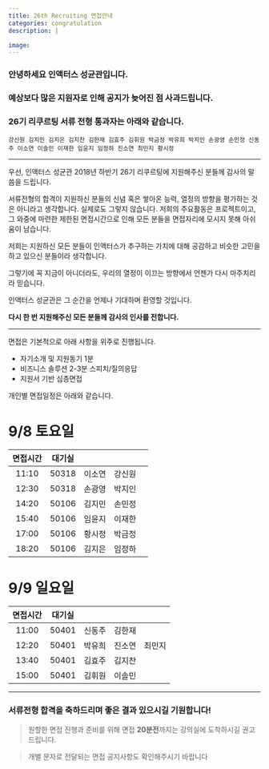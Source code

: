 ```yaml
---
title: 26th Recruiting 면접안내
categories: congratulation
description: |

image:
---
```


### 안녕하세요 인액터스 성균관입니다.
### 예상보다 많은 지원자로 인해 공지가 늦어진 점 사과드립니다.
### 26기 리쿠르팅 서류 전형 통과자는 아래와 같습니다.

```
강신원 김지민 김지은 김지찬 김한재 김효주 김휘원 박금정 박유희 박지인 손광영 손민정 신동주 이소연 이솔민 이재한 임윤지 임정하 진소연 최민지 황시정
```

*****

우선, 인액터스 성균관 2018년 하반기 26기 리쿠르팅에 지원해주신 분들께 감사의 말씀을 드립니다.

서류전형의 합격이 지원하신 분들의 신념 혹은 쌓아온 능력, 열정의 방향을 평가하는 것은
아니라고 생각합니다. 실제로도 그렇지 않습니다.
저희의 주요활동은 프로젝트이고, 그 와중에 마련한 제한된 면접시간으로 인해 모든 분들을 면접자리에 모시지 못해 아쉬움이 남습니다.

저희는 지원하신 모든 분들이 인액터스가 추구하는 가치에 대해 공감하고 비슷한 고민을 하고 있으신 분들이라 생각합니다.

그렇기에 꼭 지금이 아니더라도, 우리의 열정이 이끄는 방향에서 언젠가 다시 마주치리라 믿습니다.

인액터스 성균관은 그 순간을 언제나 기대하며 환영할 것입니다.

**다시 한 번 지원해주신 모든 분들께 감사의 인사를 전합니다.**

*****


면접은 기본적으로 아래 사항을 위주로 진행됩니다.

+ 자기소개 및 지원동기 1분
+ 비즈니스 솔루션 2-3분 스피치/질의응답
+ 지원서 기반 심층면접

개인별 면접일정은 아래와 같습니다.

# 9/8 토요일

| 면접시간 | 대기실    |  	|   | |
|:-:	 |:-:	     |:-:	        |:-:	        |:-:	        |
|  	11:10   |  50318    |  이소연 	  | 강신원 |
|  	12:30   |  50318    |  손광영 	  | 박지인 |
|  	14:20   |  50106    |  김지민 	  | 손민정 |
|  	15:40   |  50106    |  임윤지 	  | 이재한 |
|  	17:00   |  50106    |  황시정 	  | 박금정 |
|  	18:20   |  50106    |  김지은 	  | 임정하 |

# 9/9 일요일

| 면접시간 | 대기실    |  	|   | |
|:-:	 |:-:	     |:-:	        |:-:	        |:-:	        |
|  	11:00	   |  50401    |  신동주 	  | 김한재 |
|  	12:20   |  50401    |  박유희 	  | 진소연 | 최민지 |
|  	13:40   |  50401    |  김효주 	  | 김지찬 |
|  	15:00   |  50401    |  김휘원 	  | 이솔민 |



*****

### 서류전형 합격을 축하드리며 좋은 결과 있으시길 기원합니다!


> 원할한 면접 진행과 준비를 위해 면접 **20분전**까지는 강의실에 도착하시길 권고드립니다.

> 개별 문자로 전달되는 면접 공지사항도 확인해주시기 바랍니다
